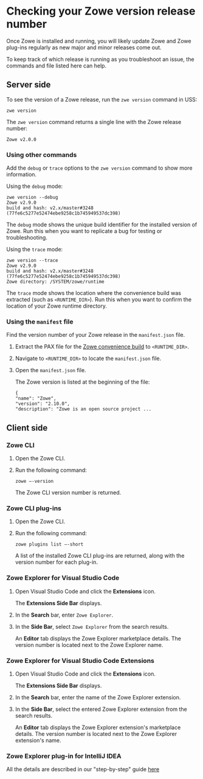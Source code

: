 # Checking your Zowe version release number

Once Zowe is installed and running, you will likely update Zowe and Zowe plug-ins regularly as new major and minor releases come out.

To keep track of which release is running as you troubleshoot an issue, the commands and file listed here can help.

## Server side

To see the version of a Zowe release, run the `zwe version` command in USS:

```shell
zwe version
```

The `zwe version` command returns a single line with the Zowe release number:
```
Zowe v2.0.0
```
### Using other commands

Add the `debug` or `trace` options to the `zwe version` command to show more information.

Using the `debug` mode:

```
zwe version --debug
Zowe v2.9.0
build and hash: v2.x/master#3248 (77fe6c5277e52474ebe9258c1b745949537dc398)
```
The `debug` mode shows the unique build identifier for the installed version of Zowe. Run this when you want to replicate a bug for testing or troubleshooting.

Using the `trace` mode:
```
zwe version --trace
Zowe v2.9.0
build and hash: v2.x/master#3248 (77fe6c5277e52474ebe9258c1b745949537dc398)
Zowe directory: /SYSTEM/zowe/runtime
```
The `trace` mode  shows the location where the convenience build was extracted (such as `<RUNTIME_DIR>`). Run this when you want to confirm the location of your Zowe runtime directory.

### Using the `manifest` file

Find the version number of your Zowe release in the `manifest.json` file.

1. Extract the PAX file for the [Zowe convenience build](../user-guide/install-zowe-zos-convenience-build.md) to `<RUNTIME_DIR>`.
2. Navigate to `<RUNTIME_DIR>` to locate the `manifest.json` file.
3. Open the `manifest.json` file.
    
    The Zowe version is listed at the beginning of the file:
    ```
    {
    "name": "Zowe",
    "version": "2.10.0",
    "description": "Zowe is an open source project ...
    ```

## Client side

### Zowe CLI

1. Open the Zowe CLI.

2. Run the following command:

    ```
    zowe –-version
    ```

    The Zowe CLI version number is returned.

### Zowe CLI plug-ins

1. Open the Zowe CLI.

2. Run the following command:
    ```
    zowe plugins list –-short
    ```

    A list of the installed Zowe CLI plug-ins are returned, along with the version number for each plug-in.

### Zowe Explorer for Visual Studio Code

1. Open Visual Studio Code and click the **Extensions** icon.

    The **Extensions Side Bar** displays.
2. In the **Search** bar, enter `Zowe Explorer`.
3. In the **Side Bar**, select `Zowe Explorer` from the search results.

    An **Editor** tab displays the Zowe Explorer marketplace details. The version number is located next to the Zowe Explorer name.

### Zowe Explorer for Visual Studio Code Extensions

1. Open Visual Studio Code and click the **Extensions** icon.

    The **Extensions Side Bar** displays.
2. In the **Search** bar, enter the name of the Zowe Explorer extension.
3. In the **Side Bar**, select the entered Zowe Explorer extension from the search results.

    An **Editor** tab displays the Zowe Explorer extension's marketplace details. The version number is located next to the Zowe Explorer extension's name.

### Zowe Explorer plug-in for IntelliJ IDEA

All the details are described in our "step-by-step" guide [here](./troubleshoot-intellij)
